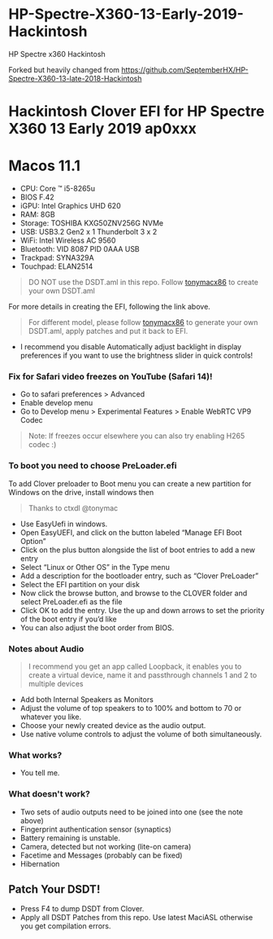 # HP-Spectre-X360-13-Early-2019-Hackintosh
HP Spectre x360 Hackintosh 

Forked but heavily changed from https://github.com/SeptemberHX/HP-Spectre-X360-13-late-2018-Hackintosh

# Hackintosh Clover EFI for HP Spectre X360 13 Early 2019 ap0xxx

# Macos 11.1

* CPU: Core ™ i5-8265u
* BIOS F.42
* iGPU: Intel Graphics UHD 620
* RAM: 8GB
* Storage: TOSHIBA KXG50ZNV256G NVMe
* USB: USB3.2 Gen2 x 1 Thunderbolt 3 x 2
* WiFi: Intel Wireless AC 9560
* Bluetooth: VID 8087 PID 0AAA USB
* Trackpad: SYNA329A
* Touchpad: ELAN2514

> DO NOT use the DSDT.aml in this repo. Follow  [tonymacx86](https://www.tonymacx86.com/threads/guide-hp-spectre-x360-13-ap0037tu-late-2018.295518/) to create your own DSDT.aml

For more details in creating the EFI, following the link above.

> For different model, please follow [tonymacx86](https://www.tonymacx86.com/threads/guide-hp-spectre-x360-13-ap0037tu-late-2018.295518/) to generate your own DSDT.aml, apply patches and put it back to EFI.

* I recommend you disable Automatically adjust backlight in display preferences if you want to use the brightness slider in quick controls!

### Fix for Safari video freezes on YouTube (Safari 14)!
* Go to safari preferences > Advanced
* Enable develop menu
* Go to Develop menu > Experimental Features > Enable WebRTC VP9 Codec
> Note: If freezes occur elsewhere you can also try enabling H265 codec :)

### To boot you need to choose PreLoader.efi 
To add Clover preloader to Boot menu you can create a new partition for Windows on the drive, install windows then
> Thanks to ctxdl @tonymac
* Use EasyUefi in windows.
* Open EasyUEFI, and click on the button labeled “Manage EFI Boot Option”
* Click on the plus button alongside the list of boot entries to add a new entry
* Select “Linux or Other OS” in the Type menu
* Add a description for the bootloader entry, such as “Clover PreLoader”
* Select the EFI partition on your disk
* Now click the browse button, and browse to the CLOVER folder and select PreLoader.efi as the file
* Click OK to add the entry. Use the up and down arrows to set the priority of the boot entry if you’d like
* You can also adjust the boot order from BIOS.

### Notes about Audio
> I recommend you get an app called Loopback, it enables you to create a virtual device, name it and passthrough channels 1 and 2 to multiple devices
* Add both Internal Speakers as Monitors
* Adjust the volume of top speakers to to 100% and bottom to 70 or whatever you like.
* Choose your newly created device as the audio output.
* Use native volume controls to adjust the volume of both simultaneously. 

### What works?
* You tell me.

### What doesn't work?
* Two sets of audio outputs need to be joined into one (see the note above)
* Fingerprint authentication sensor (synaptics)
* Battery remaining is unstable.
* Camera, detected but not working (lite-on camera)
* Facetime and Messages (probably can be fixed)
* Hibernation

## Patch Your DSDT!

* Press F4 to dump DSDT from Clover.
* Apply all DSDT Patches from this repo. Use latest MaciASL otherwise you get compilation errors.
